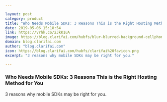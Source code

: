 ```yaml
---

layout: post
category: product
title: "Who Needs Mobile SDKs: 3 Reasons This is the Right Hosting Method for You"
date: 2019-05-06 15:18:54
link: https://vrhk.co/2JkK1uA
image: https://blog.clarifai.com/hubfs/blur-blurred-background-cellphone-1092644.jpg#keepProtocol
domain: blog.clarifai.com
author: "blog.clarifai.com"
icon: https://blog.clarifai.com/hubfs/clarifai%20favicon.png
excerpt: "3 reasons why mobile SDKs may be right for you."

---
```


### Who Needs Mobile SDKs: 3 Reasons This is the Right Hosting Method for You

3 reasons why mobile SDKs may be right for you.